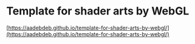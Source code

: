 # Template for shader arts by WebGL

[https://aadebdeb.github.io/template-for-shader-arts-by-webgl/](https://aadebdeb.github.io/template-for-shader-arts-by-webgl/)

